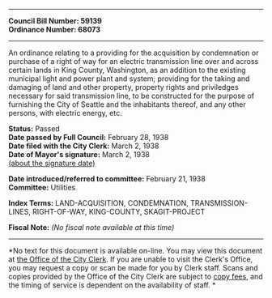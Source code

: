 * * * * *  
  
**Council Bill Number: [](#h0)[](#h2)59139**   
**Ordinance Number: 68073**  
  
* * * * *  
  
An ordinance relating to a providing for the acquisition by condemnation or purchase of a right of way for an electric transmission line over and across certain lands in King County, Washington, as an addition to the existing municipal light and power plant and system; providing for the taking and damaging of land and other property, property rights and priviledges necessary for said transmission line, to be constructed for the purpose of furnishing the City of Seattle and the inhabitants thereof, and any other persons, with electric energy, etc.  
  
**Status:** Passed   
**Date passed by Full Council:** February 28, 1938   
**Date filed with the City Clerk:** March 2, 1938   
**Date of Mayor's signature:** March 2, 1938   
[(about the signature date)](/~public/approvaldate.htm)   
  
  
**Date introduced/referred to committee:** February 21, 1938   
**Committee:** Utilities   
  
**Index Terms:** LAND-ACQUISITION, CONDEMNATION, TRANSMISSION-LINES, RIGHT-OF-WAY, KING-COUNTY, SKAGIT-PROJECT  
  
**Fiscal Note:** *(No fiscal note available at this time)*  
  
* * * * *  
  
*No text for this document is available on-line. You may view this document at [the Office of the City Clerk](http://www.seattle.gov/leg/clerk/contactUs.htm). If you are unable to visit the Clerk's Office, you may request a copy or scan be made for you by Clerk staff. Scans and copies provided by the Office of the City Clerk are subject to [copy fees](http://clerk.seattle.gov/~public/clerkfees.htm), and the timing of service is dependent on the availability of staff. *  
  
  
